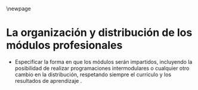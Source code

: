 \newpage


# La organización y distribución de los módulos profesionales
*   Especificar la forma en que los módulos serán impartidos, incluyendo la posibilidad de realizar programaciones intermodulares o cualquier otro cambio en la distribución, respetando siempre el currículo y los resultados de aprendizaje .


